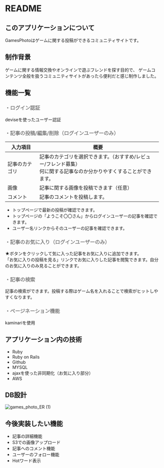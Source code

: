 # README



## このアプリケーションについて
GamesPhotoはゲームに関する投稿ができるコミュニティサイトです。


## 制作背景
ゲームに関する情報交換やオンラインで遊ぶフレンドを探す目的で、
ゲームコンテンツ全般を扱うコミュニティサイトがあったら便利だと感じ制作しました。


## 機能一覧

### <font color="#808080">・ログイン認証</font>
  deviseを使ったユーザー認証
### <font color="#808080">・記事の投稿/編集/削除（ログインユーザーのみ）</font>

入力項目|概要
---|---
|記事のカテゴリ|記事のカテゴリを選択できます。（おすすめ/レビュー/フレンド募集）<br>何に関する記事なのか分かりやすくすることができます。|
|画像|記事に関する画像を投稿できます（任意）|
|コメント|記事のコメントを投稿します。|

* トップページで最新の投稿が確認できます。
* トップページの「ようこそ〇〇さん」からログインユーザーの記事を確認できます。
* ユーザー名リンクからそのユーザーの記事を確認できます。

### <font color="#808080">・記事のお気に入り（ログインユーザーのみ）</font>
★ボタンをクリックして気に入った記事をお気に入りに追加できます。<br>「お気に入りの投稿を見る」リンクでお気に入りした記事を閲覧できます。自分のお気に入りのみ見ることができます。

### <font color="#808080">・記事の検索</font>
記事の検索ができます。投稿する際はゲーム名を入れることで検索がヒットしやすくなります。

### <font color="#808080">・ページネーション機能</font>
kaminariを使用


## アプリケーション内の技術
* Ruby
* Ruby on Rails
* Github
* MYSQL
* ajaxを使った非同期化（お気に入り部分）
* AWS

## DB設計
![games_photo_ER (1)](https://user-images.githubusercontent.com/50174939/64489518-0eaebe00-d28f-11e9-8df9-91f237146dd8.png)


## 今後実装したい機能
* 記事の詳細機能
* S3での画像アップロード
* 記事へのコメント機能
* ユーザーのフォロー機能
* Hotワード表示
